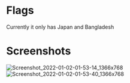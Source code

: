 # Flags

Currently it only has Japan and Bangladesh

# Screenshots

![Screenshot_2022-01-02-01-53-14_1366x768](https://user-images.githubusercontent.com/69672332/147869717-7775bfc7-0e30-4bda-a644-d59cbdbecc62.png)
![Screenshot_2022-01-02-01-53-40_1366x768](https://user-images.githubusercontent.com/69672332/147869719-ee6ed33e-609d-4cd2-999b-261a91115bcf.png)
